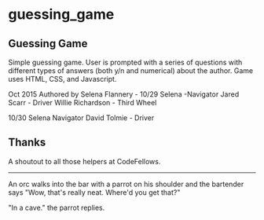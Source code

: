 # guessing_game

Guessing Game
--------------

Simple guessing game. User is prompted with a series of questions with different types of answers (both y/n and numerical) about the author. Game uses HTML, CSS, and Javascript.

Oct 2015
Authored by Selena Flannery - 
10/29 Selena -Navigator
      Jared Scarr - Driver
      Willie Richardson - Third Wheel
      
10/30 Selena Navigator
      David Tolmie - Driver

Thanks
-------
A shoutout to all those helpers at CodeFellows.

-------
An orc walks into the bar with a parrot on his shoulder and the bartender says
"Wow, that's really neat. Where'd you get that?"

"In a cave." the parrot replies.
